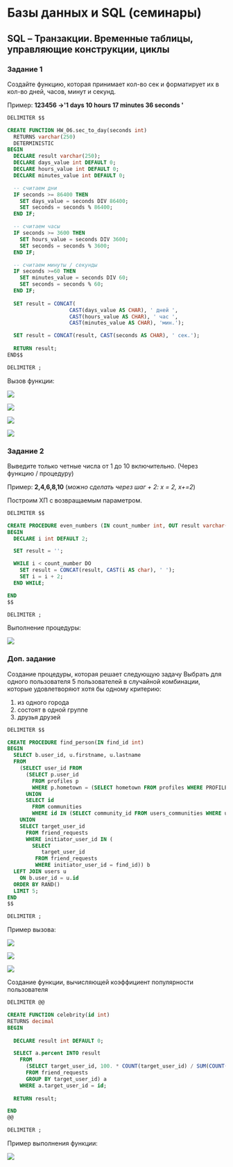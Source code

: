 # Базы данных и SQL (семинары)

## SQL – Транзакции. Временные таблицы, управляющие конструкции, циклы

### Задание 1

Создайте функцию, которая принимает кол-во сек и форматирует их в кол-во дней, часов, минут и секунд.

Пример: **123456 ->'1 days 10 hours 17 minutes 36 seconds '**

```sql
DELIMITER $$

CREATE FUNCTION HW_06.sec_to_day(seconds int) 
  RETURNS varchar(250)
  DETERMINISTIC
BEGIN
  DECLARE result varchar(250);
  DECLARE days_value int DEFAULT 0;
  DECLARE hours_value int DEFAULT 0;
  DECLARE minutes_value int DEFAULT 0;

  -- считаем дни
  IF seconds >= 86400 THEN
    SET days_value = seconds DIV 86400;
    SET seconds = seconds % 86400;
  END IF;

  -- считаем часы
  IF seconds >= 3600 THEN
    SET hours_value = seconds DIV 3600;
    SET seconds = seconds % 3600; 
  END IF;

  -- считаем минуты / секунды
  IF seconds >=60 THEN
    SET minutes_value = seconds DIV 60;
    SET seconds = seconds % 60;
  END IF;
  
  SET result = CONCAT(
                    CAST(days_value AS CHAR), ' дней ',
                    CAST(hours_value AS CHAR), ' час ',
                    CAST(minutes_value AS CHAR), 'мин.');

  SET result = CONCAT(result, CAST(seconds AS CHAR), ' сек.');
  
  RETURN result;
END$$

DELIMITER ;
```

Вызов функции:

![](image/img_01.png)

![](image/img_02.png)

![](image/img_03.png)

![](image/img_04.png)


### Задание 2

Выведите только четные числа от 1 до 10 включительно. (Через функцию / процедуру)

Пример: **2,4,6,8,10** (*можно сделать через шаг +  2: х = 2, х+=2*)

Построим ХП с возвращаемым параметром.

```sql
DELIMITER $$ 

CREATE PROCEDURE even_numbers (IN count_number int, OUT result varchar(255))
BEGIN
  DECLARE i int DEFAULT 2;

  SET result = '';

  WHILE i < count_number DO
    SET result = CONCAT(result, CAST(i AS char), ' '); 
    SET i = i + 2;
  END WHILE;

END
$$

DELIMITER ;
```

Выполнение процедуры:

![](image/img_05.png)



### Доп. задание

Cоздание процедуры, которая решает следующую задачу
Выбрать для одного пользователя 5 пользователей в случайной комбинации, которые удовлетворяют хотя бы одному критерию:
1) из одного города
2) состоят в одной группе
3) друзья друзей

```sql
DELIMITER $$

CREATE PROCEDURE find_person(IN find_id int)
BEGIN
  SELECT b.user_id, u.firstname, u.lastname
  FROM
    (SELECT user_id FROM
      (SELECT p.user_id
        FROM profiles p
        WHERE p.hometown = (SELECT hometown FROM profiles WHERE PROFILES.user_id = find_id)
      UNION
      SELECT id
        FROM communities
        WHERE id IN (SELECT community_id FROM users_communities WHERE user_id = find_id)) a
    UNION
    SELECT target_user_id 
      FROM friend_requests
      WHERE initiator_user_id IN (
        SELECT
           target_user_id
         FROM friend_requests
         WHERE initiator_user_id = find_id)) b
  LEFT JOIN users u
    ON b.user_id = u.id
  ORDER BY RAND()
  LIMIT 5;
END
$$

DELIMITER ;
```

Пример вызова:

![](image/img_06.png)

![](image/img_07.png)

![](image/img_08.png)


Cоздание функции, вычисляющей коэффициент популярности пользователя

```sql
DELIMITER @@

CREATE FUNCTION celebrity(id int) 
RETURNS decimal 
BEGIN
  
  DECLARE result int DEFAULT 0;

  SELECT a.percent INTO result
    FROM
      (SELECT target_user_id, 100. * COUNT(target_user_id) / SUM(COUNT(*)) OVER () AS percent
      FROM friend_requests
      GROUP BY target_user_id) a
    WHERE a.target_user_id = id;
   
  RETURN result;

END
@@

DELIMITER ;
```

Пример выполнения функции:

![](image/img_09.png)
